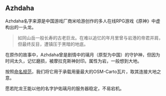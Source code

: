 ## Azhdaha

Azhdaha名字来源是中国游戏厂商米哈游创作的多人在线RPG游戏《原神》中虚构出的一头龙。

> 如同山岳一般长寿的古老巨龙。在难以追忆的年月里曾与岩港的帝君并肩，但最终反目，遭镇压于黑暗的地底。

在原作的故事中，Azhdaha曾是剧情中的璃月（原型为中国）的守护神，但因为时间太久，记忆磨损，被摩拉克斯神封印。属性为岩，一般想到大地。



按照[命名规范](https://wiki.openstreetmap.org/wiki/Servers/Name_Ideas)，我们将它用于承载用量最大的OSM-Carto瓦片，取其连接大地之意。

愿若陀龙王能以他的名字护佑璃月的服务器稳定，不易宕机。